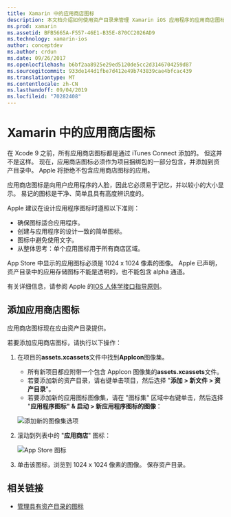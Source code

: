 ```yaml
---
title: Xamarin 中的应用商店图标
description: 本文档介绍如何使用资产目录来管理 Xamarin iOS 应用程序的应用商店图标。 以前，应用商店图标通过 iTunes Connect 进行管理。
ms.prod: xamarin
ms.assetid: BFB5665A-F557-46E1-B35E-870CC2026AD9
ms.technology: xamarin-ios
author: conceptdev
ms.author: crdun
ms.date: 09/26/2017
ms.openlocfilehash: b6bf2aa8925e29ed5120de5cc2d3146704259d87
ms.sourcegitcommit: 933de144d1fbe7d412e49b743839cae4bfcac439
ms.translationtype: MT
ms.contentlocale: zh-CN
ms.lasthandoff: 09/04/2019
ms.locfileid: "70282408"
---
```

# <a name="app-store-icons-in-xamarinios"></a>Xamarin 中的应用商店图标

在 Xcode 9 之前，所有应用商店图标都是通过 iTunes Connect 添加的。 但这并不是这样。 现在，应用商店图标必须作为项目捆绑包的一部分包含，并添加到资产目录中。 Apple 将拒绝不包含应用商店图标的应用。

应用商店图标是向用户应用程序的人脸，因此它必须易于记忆，并以较小的大小显示。 易记的图标是干净、简单且具有高度辨识度的。

Apple 建议在设计应用程序图标时遵照以下准则：

- 确保图标适合应用程序。
- 创建与应用程序的设计一致的简单图标。
- 图标中避免使用文字。
- 从整体思考：单个应用图标用于所有商店区域。

App Store 中显示的应用图标必须是 1024 x 1024 像素的图像。  Apple 已声明，资产目录中的应用存储图标不能是透明的，也不能包含 alpha 通道。

有关详细信息，请参阅 Apple 的[IOS 人体学接口指导原则](https://developer.apple.com/ios/human-interface-guidelines/icons-and-images/image-size-and-resolution/)。

## <a name="adding-an-app-store-icon"></a>添加应用商店图标

应用商店图标现在应由资产目录提供。 

若要添加应用商店图标，请执行以下操作：

1. 在项目的**assets.xcassets**文件中找到**AppIcon**图像集。 
    - 所有新项目都应附带一个包含 AppIcon 图像集的**assets.xcassets**文件。
    - 若要添加新的资产目录，请右键单击项目，然后选择 "**添加 > 新文件 > 资产目录**"。
    - 若要添加新的应用图标图像集，请在 "图标集" 区域中右键单击，然后选择 "**应用程序图标" & 启动 > 新应用程序图标的图像**：

    ![添加新的图像集选项](app-store-icon-images/image1.png)

2. 滚动到列表中的 "**应用商店**" 图标：

    ![App Store 图标](app-store-icon-images/image2.png)

3. 单击该图标，浏览到 1024 x 1024 像素的图像。 保存资产目录。




## <a name="related-links"></a>相关链接

- [管理具有资产目录的图标](~/ios/app-fundamentals/images-icons/app-icons.md#managing)
